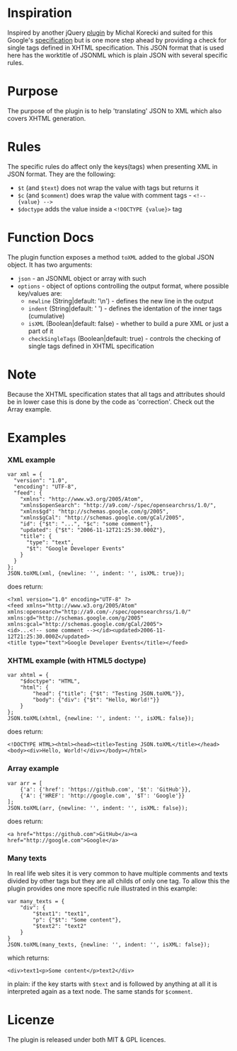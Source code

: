 Inspiration===========Inspired by another jQuery [plugin][old plugin] by Michal Korecki and suited for this Google's [specification][]but is one more step ahead by providing a check for single tags defined in XHTML specification. This JSON formatthat is used here has the worktitle of JSONML which is plain JSON with several specific rules.Purpose=======The purpose of the plugin is to help 'translating' JSON to XML which also coversXHTML generation.Rules=====The specific rules do affect only the keys(tags) when presenting XML in JSON format.They are the following:- `$t` (and `$text`) does not wrap the value with tags but returns it- `$c` (and `$comment`) does wrap the value with comment tags - `<!-- {value} -->`- `$doctype` adds the value inside a `<!DOCTYPE {value}>` tagFunction Docs=============The plugin function exposes a method `toXML` added to the global JSON object. It has two arguments:- `json` - an JSONML object or array with such- `options` - object of options controlling the output format, where possible key/values are:    - `newline` (String|default: '\n') - defines the new line in the output    - `indent` (String|default: '  ') - defines the identation of the inner tags (cumulative)    - `isXML` (Boolean|default: false) - whether to build a pure XML or just a part of it    - `checkSingleTags` (Boolean|default: true) - controls the checking of single tags defined in XHTML specificationNote====Because the XHTML specification states that all tags and attributes should be in lower case this is doneby the code as 'correction'. Check out the Array example.Examples========### XML example	var xml = {	  "version": "1.0",	  "encoding": "UTF-8",	  "feed": {	    "xmlns": "http://www.w3.org/2005/Atom",	    "xmlns$openSearch": "http://a9.com/-/spec/opensearchrss/1.0/",	    "xmlns$gd": "http://schemas.google.com/g/2005",	    "xmlns$gCal": "http://schemas.google.com/gCal/2005",	    "id": {"$t": "...", "$c": "some comment"},	    "updated": {"$t": "2006-11-12T21:25:30.000Z"},	    "title": {	      "type": "text",	      "$t": "Google Developer Events"	    }	  }	};	JSON.toXML(xml, {newline: '', indent: '', isXML: true});does return:	<?xml version="1.0" encoding="UTF-8" ?>	<feed xmlns="http://www.w3.org/2005/Atom" xmlns:opensearch="http://a9.com/-/spec/opensearchrss/1.0/" 	xmlns:gd="http://schemas.google.com/g/2005" xmlns:gcal="http://schemas.google.com/gCal/2005">	<id>...<!-- some comment --></id><updated>2006-11-12T21:25:30.000Z</updated>	<title type="text">Google Developer Events</title></feed>### XHTML example (with HTML5 doctype)	var xhtml = {	    "$doctype": "HTML",	    "html": {	        "head": {"title": {"$t": "Testing JSON.toXML"}},	        "body": {"div": {"$t": "Hello, World!"}}	    }	};	JSON.toXML(xhtml, {newline: '', indent: '', isXML: false});does return:	<!DOCTYPE HTML><html><head><title>Testing JSON.toXML</title></head><body><div>Hello, World!</div></body></html>### Array example	var arr = [		{'a': {'href': 'https://github.com', '$t': 'GitHub'}}, 		{'A': {'HREF': 'http://google.com', '$T': 'Google'}}	];	JSON.toXML(arr, {newline: '', indent: '', isXML: false});does return:	<a href="https://github.com">GitHub</a><a href="http://google.com">Google</a>### Many textsIn real life web sites it is very common to have multiple comments and texts divided by other tagsbut they are all childs of only one tag. To allow this the plugin provides one more specific ruleillustrated in this example:	var many_texts = {		"div": {			"$text1": "text1",			"p": {"$t": "Some content"},			"$text2": "text2"		}	}	JSON.toXML(many_texts, {newline: '', indent: '', isXML: false});which returns:	<div>text1<p>Some content</p>text2</div>in plain: if the key starts with `$text` and is followed by anything at all it is interpretedagain as a text node. The same stands for `$comment`.Licenze=======The plugin is released under both MIT & GPL licences.[old plugin]: http://michalkorecki.com/content/introducing-json-xml-jquery-plugin[specification]: http://code.google.com/apis/gdata/docs/json.html[xhtml tags]: http://www.w3schools.com/tags/default.asp[see1]: http://developer.yahoo.com/yql/guide/yql-javascript-objects.html (jsonToXml)